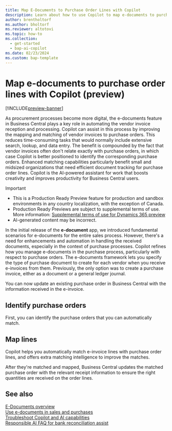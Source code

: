 ```yaml
---
title: Map E-Documents to Purchase Order Lines with Copilot
description: Learn about how to use Copilot to map e-documents to purchase order lines.
author: brentholtorf
ms.author: bholtorf
ms.reviewer: altotovi
ms.topic: how-to 
ms.collection:
  - get-started
  - bap-ai-copilot
ms.date: 02/23/2024
ms.custom: bap-template 
---
```


# Map e-documents to purchase order lines with Copilot (preview)

[!INCLUDE[preview-banner](includes/preview-banner.md)]

As procurement processes become more digital, the e-documents feature in Business Central plays a key role in automating the vendor invoice reception and processing. Copilot can assist in this process by improving the mapping and matching of vendor invoices to purchase orders. This reduces time-consuming tasks that would normally include extensive search, lookup, and data entry. The benefit is compounded by the fact that vendor invoices often don't relate exactly with purchase orders, in which case Copilot is better positioned to identify the corresponding purchase orders. Enhanced matching capabilities particularly benefit small and midsized organizations that need efficient document tracking for purchase order lines. Copilot is the AI-powered assistant for work that boosts creativity and improves productivity for Business Central users.

> [!IMPORTANT]
> - This is a Production Ready Preview feature for production and sandbox environments in any country localization, with the exception of Canada.
> - Production Ready Previews are subject to supplemental terms of use. More information: [Supplemental terms of use for Dynamics 365 preview](https://go.microsoft.com/fwlink/?linkid=2105274)
> - AI-generated content may be incorrect.

In the initial release of the **e-document** app, we introduced fundamental scenarios for e-documents for the entire sales process. However, there's a need for enhancements and automation in handling the received documents, especially in the context of purchase processes. Copilot refines how you manage e-documents in the purchase process, particularly with respect to purchase orders. The e-documents framework lets you specify the type of purchase document to create for each vendor when you receive e-invoices from them. Previously, the only option was to create a purchase invoice, either as a document or a general ledger journal.

You can now update an existing purchase order in Business Central with the information received in the e-invoice.

<!--
> [!NOTE]
> - This feature is available as a production-ready preview for production and sandbox environments in any country localization, with the exception of Canada. Production-ready previews are subject to supplemental terms of use. For more information, see [Supplemental terms of use for Dynamics 365 preview](https://go.microsoft.com/fwlink/?linkid=2105274).
> - AI-generated content may be incorrect.-->


## Identify purchase orders

First, you can identify the purchase orders that you can automatically match.

## Map lines

Copilot helps you automatically match e-invoice lines with purchase order lines, and offers extra matching intelligence to improve the matches.

After they're matched and mapped, Business Central updates the matched purchase order with the relevant receipt information to ensure the right quantities are received on the order lines.

## See also

[E-Documents overview](finance-edocuments-overview.md)  
[Use e-documents in sales and purchases](finance-how-use-edocuments.md)  
[Troubleshoot Copilot and AI capabilities](ai-copilot-troubleshooting.md)  
[Responsible AI FAQ for bank reconciliation assist](faqs-bank-reconciliation.md)  

